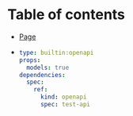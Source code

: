# Table of contents

* [Page](README.md)
* ```yaml
  type: builtin:openapi
  props:
    models: true
  dependencies:
    spec:
      ref:
        kind: openapi
        spec: test-api
  ```
